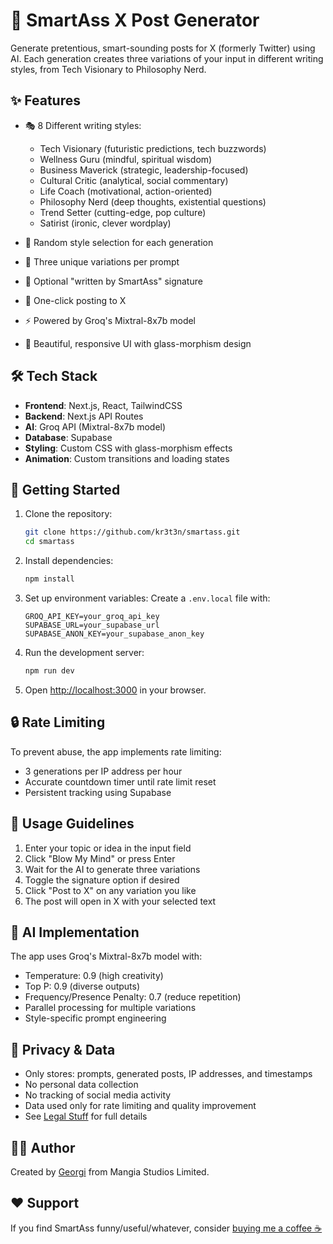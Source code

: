 # 🧠 SmartAss X Post Generator

Generate pretentious, smart-sounding posts for X (formerly Twitter) using AI. Each generation creates three variations of your input in different writing styles, from Tech Visionary to Philosophy Nerd.

## ✨ Features

- 🎭 8 Different writing styles:
  - Tech Visionary (futuristic predictions, tech buzzwords)
  - Wellness Guru (mindful, spiritual wisdom)
  - Business Maverick (strategic, leadership-focused)
  - Cultural Critic (analytical, social commentary)
  - Life Coach (motivational, action-oriented)
  - Philosophy Nerd (deep thoughts, existential questions)
  - Trend Setter (cutting-edge, pop culture)
  - Satirist (ironic, clever wordplay)

- 🎲 Random style selection for each generation
- 🔄 Three unique variations per prompt
- 📝 Optional "written by SmartAss" signature
- 🚀 One-click posting to X
- ⚡ Powered by Groq's Mixtral-8x7b model
- 🎨 Beautiful, responsive UI with glass-morphism design

## 🛠️ Tech Stack

- **Frontend**: Next.js, React, TailwindCSS
- **Backend**: Next.js API Routes
- **AI**: Groq API (Mixtral-8x7b model)
- **Database**: Supabase
- **Styling**: Custom CSS with glass-morphism effects
- **Animation**: Custom transitions and loading states

## 🚀 Getting Started

1. Clone the repository:
   ```bash
   git clone https://github.com/kr3t3n/smartass.git
   cd smartass
   ```

2. Install dependencies:
   ```bash
   npm install
   ```

3. Set up environment variables:
   Create a `.env.local` file with:
   ```env
   GROQ_API_KEY=your_groq_api_key
   SUPABASE_URL=your_supabase_url
   SUPABASE_ANON_KEY=your_supabase_anon_key
   ```

4. Run the development server:
   ```bash
   npm run dev
   ```

5. Open [http://localhost:3000](http://localhost:3000) in your browser.

## 🔒 Rate Limiting

To prevent abuse, the app implements rate limiting:
- 3 generations per IP address per hour
- Accurate countdown timer until rate limit reset
- Persistent tracking using Supabase

## 🎯 Usage Guidelines

1. Enter your topic or idea in the input field
2. Click "Blow My Mind" or press Enter
3. Wait for the AI to generate three variations
4. Toggle the signature option if desired
5. Click "Post to X" on any variation you like
6. The post will open in X with your selected text

## 🤖 AI Implementation

The app uses Groq's Mixtral-8x7b model with:
- Temperature: 0.9 (high creativity)
- Top P: 0.9 (diverse outputs)
- Frequency/Presence Penalty: 0.7 (reduce repetition)
- Parallel processing for multiple variations
- Style-specific prompt engineering

## 🔐 Privacy & Data

- Only stores: prompts, generated posts, IP addresses, and timestamps
- No personal data collection
- No tracking of social media activity
- Data used only for rate limiting and quality improvement
- See [Legal Stuff](/legal) for full details

## 👨‍💻 Author

Created by [Georgi](https://x.com/georgipep) from Mangia Studios Limited.

## ❤️ Support

If you find SmartAss funny/useful/whatever, consider [buying me a coffee ☕](https://www.buymeacoffee.com/georgipep) 